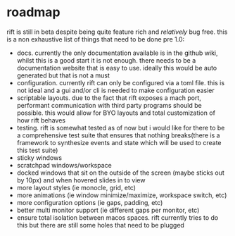 # roadmap

rift is still in beta despite being quite feature rich and *relatively* bug free. this is a non exhaustive list of things that need to be done pre 1.0:

- docs. currently the only documentation available is in the github wiki, whilst this is a good start it is not enough. there needs to be a documentation website that is easy to use. ideally this would be auto generated but that is not a must
- configuration. currently rift can only be configured via a toml file. this is not ideal and a gui and/or cli is needed to make configuration easier
- scriptable layouts. due to the fact that rift exposes a mach port, performant communication with third party programs should be possible. this would allow for BYO layouts and total customization of how rift behaves
- testing. rift is somewhat tested as of now but i would like for there to be a comprehensive test suite that ensures that nothing breaks(there is a framework to synthesize events and state which will be used to create this test suite)
- sticky windows
- scratchpad windows/workspace
- docked windows that sit on the outside of the screen (maybe sticks out by 10px) and when hovered slides in to view
- more layout styles (ie monocle, grid, etc)
- more animations (ie window minimize/maximize, workspace switch, etc)
- more configuration options (ie gaps, padding, etc)
- better multi monitor support (ie different gaps per monitor, etc)
- ensure total isolation between macos spaces. rift currently tries to do this but there are still some holes that need to be plugged
